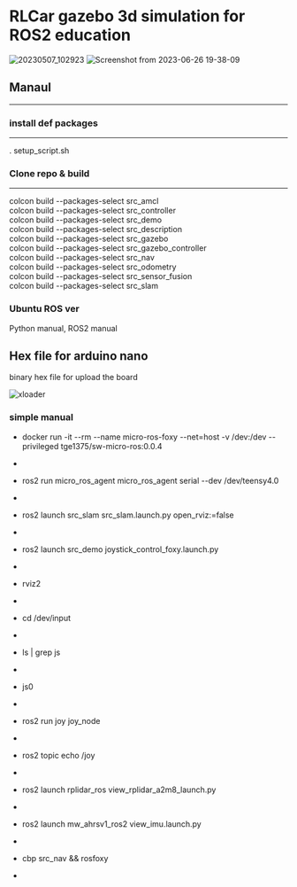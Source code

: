 # RLCar gazebo 3d simulation for ROS2 education
![20230507_102923](https://github.com/RLmodel/RLCar/assets/32663016/f811e6a3-6740-42c5-b99f-ff7326d057b0)
![Screenshot from 2023-06-26 19-38-09](https://github.com/RLmodel/RLCar/assets/32663016/11f6b22c-ea56-480b-9072-cc9c6d6f4657)
## Manaul
---------
### install def packages
------------------------
. setup_script.sh
### Clone repo & build   
--------------
colcon build --packages-select src_amcl   
colcon build --packages-select src_controller   
colcon build --packages-select src_demo   
colcon build --packages-select src_description   
colcon build --packages-select src_gazebo   
colcon build --packages-select src_gazebo_controller   
colcon build --packages-select src_nav   
colcon build --packages-select src_odometry   
colcon build --packages-select src_sensor_fusion   
colcon build --packages-select src_slam   

### Ubuntu ROS ver
Python manual, ROS2 manual
## Hex file for arduino nano
binary hex file for upload the board

![xloader](https://user-images.githubusercontent.com/32663016/227823399-03a04a84-f2a9-4a4b-a09e-c7dcb68fe870.jpg)


### simple manual
- docker run -it --rm --name micro-ros-foxy --net=host -v /dev:/dev --privileged tge1375/sw-micro-ros:0.0.4
- 
- ros2 run micro_ros_agent micro_ros_agent serial --dev /dev/teensy4.0
- 
- ros2 launch src_slam src_slam.launch.py open_rviz:=false
- 
- ros2 launch src_demo joystick_control_foxy.launch.py
- 
- rviz2
- 


- cd /dev/input
- 
- ls | grep js
- 
- js0
- 

- ros2 run joy joy_node
- 
- ros2 topic echo /joy
- 
- ros2 launch rplidar_ros view_rplidar_a2m8_launch.py
- 
- ros2 launch mw_ahrsv1_ros2 view_imu.launch.py
- 
- cbp src_nav && rosfoxy
- 
